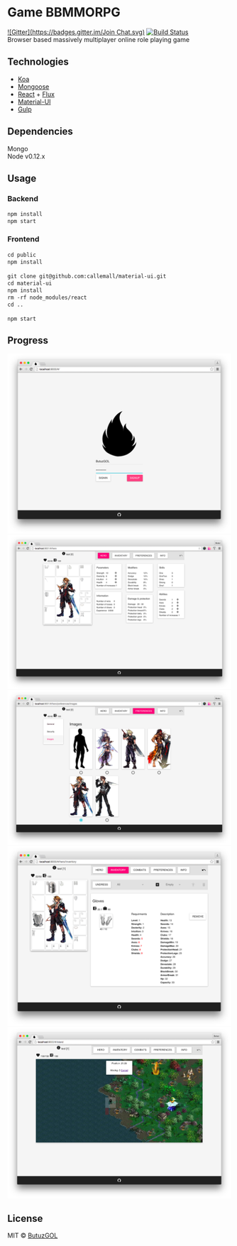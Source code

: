 # Game BBMMORPG
[![Gitter](https://badges.gitter.im/Join Chat.svg)](https://gitter.im/DragonLegend/game?utm_source=badge&utm_medium=badge&utm_campaign=pr-badge&utm_content=badge)
[![Build Status](https://img.shields.io/travis/DragonLegend/game/master.svg?style=flat-square)](https://travis-ci.org/DragonLegend/game)  
Browser based massively multiplayer online role playing game

## Technologies

* [Koa](http://koajs.com/)
* [Mongoose](http://mongoosejs.com/)
* [React](http://facebook.github.io/react/) + [Flux](http://facebook.github.io/flux/)
* [Material-UI](http://material-ui.com/)
* [Gulp](http://gulpjs.com/)

## Dependencies
Mongo  
Node v0.12.x

## Usage

### Backend
```
npm install  
npm start
```

### Frontend
```
cd public
npm install

git clone git@github.com:callemall/material-ui.git
cd material-ui
npm install
rm -rf node_modules/react
cd ..

npm start
```

## Progress
![Signin](progress-signin.png)
![Hero](progress-hero.png)
![Preferences](progress-preferences.png)
![Inventory](progress-inventory.png)
![Island](progress-island.png)

## License

MIT © [ButuzGOL](http://butuzgol.github.io)
